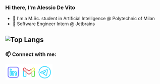 ### Hi there, I'm Alessio De Vito
- 📝 I'm a M.Sc. student in Artificial Intelligence @ Polytechnic of Milan
- 🚀 Software Engineer Intern @ Jetbrains

![Top Langs](https://github-readme-stats.vercel.app/api/top-langs/?username=alls-cpp&layout=compact&show_icons=true&card_width=445&theme=solarized-light)
---
### 📫 Connect with me:
[<img align="left" alt="alls | LinkedIn" width="50px" style="color:red" src="linkedin_logo.svg" />][linkedin]
[<img align="left" alt="alls | Gmail" width="50px" style="color:blue" src="gmail_logo.svg" />][gmail]
[<img align="left" alt="alls | Telegram" width="50px" style="color:blue" src="telegram_logo.svg" />][telegram]

[linkedin]: https://www.linkedin.com/in/alessio-devito
[gmail]: mailto:alessiodevito73@gmail.com
[telegram]: https://t.me/gr1fis
